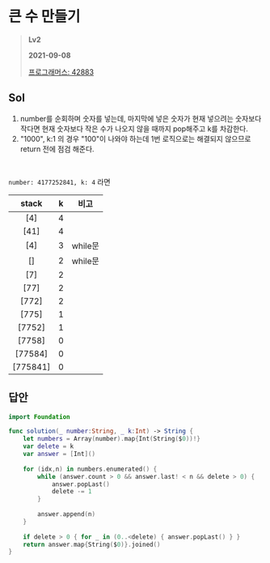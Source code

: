 # 큰 수 만들기
> **Lv2**
>
> **2021-09-08**
>
> [프로그래머스: 42883](https://programmers.co.kr/learn/courses/30/lessons/42883)


## Sol
1. number를 순회하며 숫자를 넣는데, 마지막에 넣은 숫자가 현재 넣으려는 숫자보다 작다면 현재 숫자보다 작은 수가 나오지 않을 때까지 pop해주고 k를 차감한다. 
2. "1000", k:1 의 경우 "100"이 나와야 하는데 1번 로직으로는 해결되지 않으므로 return 전에 점검 해준다.


<br>

`number: 4177252841, k: 4` 라면

|stack|k|비고|
|:---:|:---:|:---:|
| [4] | 4 | |
| [41] | 4 | |
| [4] | 3 |while문 |
| [] | 2 |while문 |
| [7] | 2 | |
| [77] | 2 | |
| [772] | 2 | |
| [775] | 1 | |
| [7752] | 1 | |
| [7758] | 0 | |
| [77584] | 0 | |
| [775841] | 0 | |


## 답안
```swift
import Foundation

func solution(_ number:String, _ k:Int) -> String {
    let numbers = Array(number).map{Int(String($0))!}
    var delete = k
    var answer = [Int]()
    
    for (idx,n) in numbers.enumerated() {
        while (answer.count > 0 && answer.last! < n && delete > 0) {
            answer.popLast()
            delete -= 1
        }
        
        answer.append(n)
    }
    
    if delete > 0 { for _ in (0..<delete) { answer.popLast() } }
    return answer.map{String($0)}.joined()
}
```
